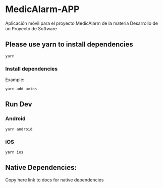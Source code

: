 # MedicAlarm-APP

Aplicación móvil para el proyecto MedicAlarm de la materia Desarrollo de un Proyecto de Software

## Please use yarn to install dependencies

```
yarn
```

### Install dependencies

Example:

```
yarn add axios
```

## Run Dev

### Android

```
yarn android
```

### iOS

```
yarn ios
```

## Native Dependencies:

Copy here link to docs for native dependencies
